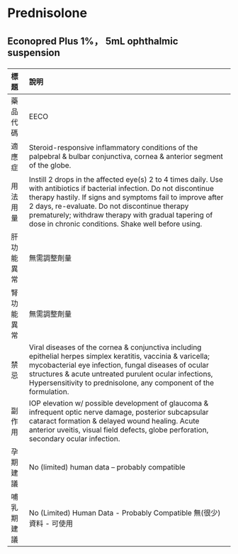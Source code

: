 # Prednisolone

## Econopred Plus 1%， 5mL ophthalmic suspension

##### 

| 標題       | 說明                                                                                                                                                                                                                                                                                                                                                |
|:-----------|:----------------------------------------------------------------------------------------------------------------------------------------------------------------------------------------------------------------------------------------------------------------------------------------------------------------------------------------------------|
| 藥品代碼   | EECO                                                                                                                                                                                                                                                                                                                                                |
| 適應症     | Steroid-responsive inflammatory conditions of the palpebral & bulbar conjunctiva, cornea & anterior segment of the globe.                                                                                                                                                                                                                           |
| 用法用量   | Instill 2 drops in the affected eye(s) 2 to 4 times daily. Use with antibiotics if bacterial infection. Do not discontinue therapy hastily. If signs and symptoms fail to improve after 2 days, re-evaluate. Do not discontinue therapy prematurely; withdraw therapy with gradual tapering of dose in chronic conditions. Shake well before using. |
| 肝功能異常 | 無需調整劑量                                                                                                                                                                                                                                                                                                                                        |
| 腎功能異常 | 無需調整劑量                                                                                                                                                                                                                                                                                                                                        |
| 禁忌       | Viral diseases of the cornea & conjunctiva including epithelial herpes simplex keratitis, vaccinia & varicella; mycobacterial eye infection, fungal diseases of ocular structures & acute untreated purulent ocular infections, Hypersensitivity to prednisolone, any component of the formulation.                                                 |
| 副作用     | IOP elevation w/ possible development of glaucoma & infrequent optic nerve damage, posterior subcapsular cataract formation & delayed wound healing. Acute anterior uveitis, visual field defects, globe perforation, secondary ocular infection.                                                                                                   |
| 孕期建議   | No (limited) human data – probably compatible                                                                                                                                                                                                                                                                                                       |
| 哺乳期建議 | No (Limited) Human Data - Probably Compatible 無(很少)資料 - 可使用                                                                                                                                                                                                                                                                                 |


